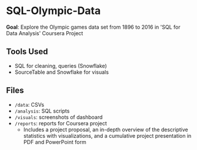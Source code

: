 # SQL-Olympic-Data

**Goal**: Explore the Olympic games data set from 1896 to 2016 in 'SQL for Data Analysis' Coursera Project

## Tools Used
- SQL for cleaning, queries (Snowflake)
- SourceTable and Snowflake for visuals

## Files
- `/data`: CSVs
- `/analysis`: SQL scripts
- `/visuals`: screenshots of dashboard
- `/reports`: reports for Coursera project
  - Includes a project proposal, an in-depth overview of the descriptive statistics with visualizations, and a cumulative project presentation in PDF and PowerPoint form
